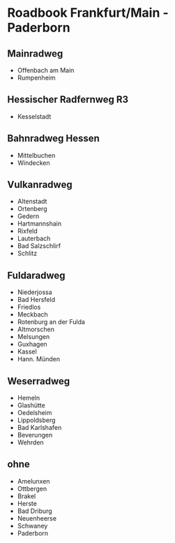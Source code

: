 [modeline]: # ( vim: set fenc=utf-8 filetype=markdown ts=3 sts=3 sw=3 expandtab: )
# Roadbook Frankfurt/Main - Paderborn

## Mainradweg

- Offenbach am Main
- Rumpenheim

## Hessischer Radfernweg R3

- Kesselstadt

## Bahnradweg Hessen

- Mittelbuchen
- Windecken

## Vulkanradweg

- Altenstadt
- Ortenberg
- Gedern
- Hartmannshain
- Rixfeld
- Lauterbach
- Bad Salzschlirf
- Schlitz

## Fuldaradweg

- Niederjossa
- Bad Hersfeld
- Friedlos
- Meckbach
- Rotenburg an der Fulda
- Altmorschen
- Melsungen
- Guxhagen
- Kassel
- Hann. Münden

## Weserradweg

- Hemeln
- Glashütte
- Oedelsheim
- Lippoldsberg
- Bad Karlshafen
- Beverungen
- Wehrden

## ohne

- Amelunxen
- Ottbergen
- Brakel
- Herste
- Bad Driburg
- Neuenheerse
- Schwaney
- Paderborn

